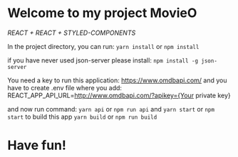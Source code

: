 # Welcome to my project MovieO

*REACT + REACT + STYLED-COMPONENTS*

In the project directory, you can run:
`yarn install` or `npm install`

if you have never used json-server please install:
`npm install -g json-server`

You need a key to run this application: https://www.omdbapi.com/
and you have to create .env file where you add:
REACT_APP_API_URL=http://www.omdbapi.com/?apikey={Your private key}

and now run command:
`yarn api` or `npm run api`
and
`yarn start` or `npm start`
to build this app
`yarn build` or `npm run build`
# Have fun!
